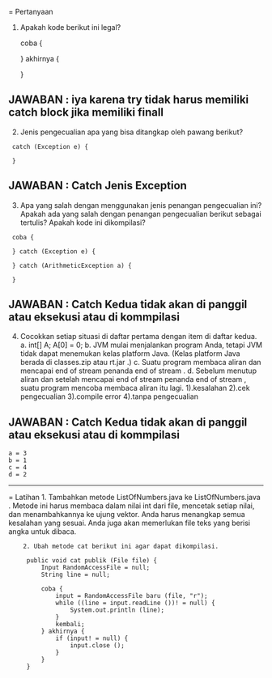= Pertanyaan

  1. Apakah kode berikut ini legal?

     coba {
        
     } akhirnya {
        
     }

## JAWABAN : iya karena try tidak harus memiliki catch block jika memiliki finall 

   2. Jenis pengecualian apa yang bisa ditangkap oleh pawang berikut?

     catch (Exception e) {
         
     }

## JAWABAN : Catch Jenis Exception

   3. Apa yang salah dengan menggunakan jenis penangan pengecualian ini?
      Apakah ada yang salah dengan penangan pengecualian berikut sebagai tertulis? Apakah kode ini 	dikompilasi?

     coba {

     } catch (Exception e) {
        
     } catch (ArithmeticException a) {
        
     }

## JAWABAN : Catch Kedua tidak akan di panggil atau eksekusi atau di kommpilasi

   4. Cocokkan setiap situasi di daftar pertama dengan item di daftar kedua.
      a.  int[] A;
          A[0] = 0;
      b.  JVM mulai menjalankan program Anda, tetapi JVM tidak dapat menemukan kelas platform 		  Java. (Kelas platform Java berada di classes.zip atau rt.jar .)
      c.  Suatu program membaca aliran dan mencapai end of stream penanda end of stream .
      d.  Sebelum menutup aliran dan setelah mencapai end of stream penanda end of stream , suatu 		  program mencoba membaca aliran itu lagi. 
        	1).kesalahan
        	2).cek pengecualian
        	3).compile error
        	4).tanpa pengecualian 

## JAWABAN : Catch Kedua tidak akan di panggil atau eksekusi atau di kommpilasi
	a = 3
	b = 1
	c = 4
	d = 2

----------------------------------------------------------------------------

   = Latihan
        1. Tambahkan metode ListOfNumbers.java ke ListOfNumbers.java . Metode ini harus membaca 	   dalam nilai int dari file, mencetak setiap nilai, dan menambahkannya ke ujung vektor. 		   Anda harus menangkap semua kesalahan yang sesuai. Anda juga akan memerlukan file teks 	    yang berisi angka untuk dibaca.

        2. Ubah metode cat berikut ini agar dapat dikompilasi.

		 public void cat publik (File file) {
		     Input RandomAccessFile = null;
		     String line = null;

		     coba {
		         input = RandomAccessFile baru (file, "r");
		         while ((line = input.readLine ())! = null) {
		             System.out.println (line);
		         }
		         kembali;
		     } akhirnya {
		         if (input! = null) {
		             input.close ();
		         }
		     }
		 }

